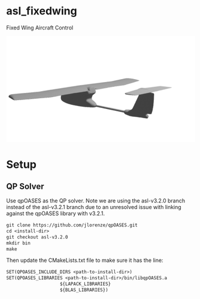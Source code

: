 # asl_fixedwing
Fixed Wing Aircraft Control

![Fixed Wing Image](./img/fixedwing.gif)

# Setup

## QP Solver
Use qpOASES as the QP solver. Note we are using the asl-v3.2.0 branch instead of the asl-v3.2.1 branch due to an unresolved issue with linking against the qpOASES library with v3.2.1.

```
git clone https://github.com/jlorenze/qpOASES.git
cd <install-dir>
git checkout asl-v3.2.0
mkdir bin
make
```

Then update the CMakeLists.txt file to make sure it has the line:
```
SET(QPOASES_INCLUDE_DIRS <path-to-install-dir>)
SET(QPOASES_LIBRARIES <path-to-install-dir>/bin/libqpOASES.a
					${LAPACK_LIBRARIES}
					${BLAS_LIBRARIES})
```
